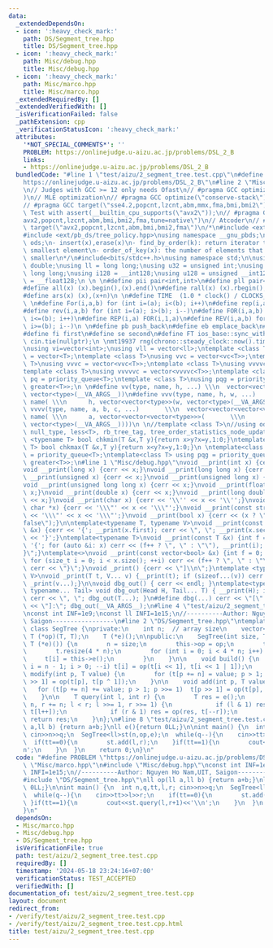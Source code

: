```yaml
---
data:
  _extendedDependsOn:
  - icon: ':heavy_check_mark:'
    path: DS/Segment_tree.hpp
    title: DS/Segment_tree.hpp
  - icon: ':heavy_check_mark:'
    path: Misc/debug.hpp
    title: Misc/debug.hpp
  - icon: ':heavy_check_mark:'
    path: Misc/marco.hpp
    title: Misc/marco.hpp
  _extendedRequiredBy: []
  _extendedVerifiedWith: []
  _isVerificationFailed: false
  _pathExtension: cpp
  _verificationStatusIcon: ':heavy_check_mark:'
  attributes:
    '*NOT_SPECIAL_COMMENTS*': ''
    PROBLEM: https://onlinejudge.u-aizu.ac.jp/problems/DSL_2_B
    links:
    - https://onlinejudge.u-aizu.ac.jp/problems/DSL_2_B
  bundledCode: "#line 1 \"test/aizu/2_segment_tree.test.cpp\"\n#define PROBLEM \"\
    https://onlinejudge.u-aizu.ac.jp/problems/DSL_2_B\"\n#line 2 \"Misc/marco.hpp\"\
    \n// Judges with GCC >= 12 only needs Ofast\n// #pragma GCC optimize(\"O3,no-stack-protector,fast-math,unroll-loops,tree-vectorize\"\
    )\n// MLE optimization\n// #pragma GCC optimize(\"conserve-stack\")\n// Old judges\n\
    // #pragma GCC target(\"sse4.2,popcnt,lzcnt,abm,mmx,fma,bmi,bmi2\")\n// New judges.\
    \ Test with assert(__builtin_cpu_supports(\"avx2\"));\n// #pragma GCC target(\"\
    avx2,popcnt,lzcnt,abm,bmi,bmi2,fma,tune=native\")\n// Atcoder\n// #pragma GCC\
    \ target(\"avx2,popcnt,lzcnt,abm,bmi,bmi2,fma\")\n/*\n#include <ext/pb_ds/assoc_container.hpp>\n\
    #include <ext/pb_ds/tree_policy.hpp>\nusing namespace __gnu_pbds;\ntypedef tree<int,null_type,less<int>,rb_tree_tag,tree_order_statistics_node_update>\
    \ ods;\n- insert(x),erase(x)\n- find_by_order(k): return iterator to the k-th\
    \ smallest element\n- order_of_key(x): the number of elements that are strictly\
    \ smaller\n*/\n#include<bits/stdc++.h>\nusing namespace std;\n\nusing ld = long\
    \ double;\nusing ll = long long;\nusing u32 = unsigned int;\nusing u64 = unsigned\
    \ long long;\nusing i128 = __int128;\nusing u128 = unsigned __int128;\nusing f128\
    \ = __float128;\n \n \n#define pii pair<int,int>\n#define pll pair<ll,ll>\n \n\
    #define all(x) (x).begin(),(x).end()\n#define rall(x) (x).rbegin(),(x).rend()\n\
    #define ars(x) (x),(x+n)\n \n#define TIME  (1.0 * clock() / CLOCKS_PER_SEC)\n\
    \ \n#define For(i,a,b) for (int i=(a); i<(b); i++)\n#define rep(i,a) For(i,0,a)\n\
    #define rev(i,a,b) for (int i=(a); i>(b); i--)\n#define FOR(i,a,b) for (int i=(a);\
    \ i<=(b); i++)\n#define REP(i,a) FOR(i,1,a)\n#define REV(i,a,b) for (int i=(a);\
    \ i>=(b); i--)\n \n#define pb push_back\n#define eb emplace_back\n#define mp make_pair\n\
    #define fi first\n#define se second\n#define FT ios_base::sync_with_stdio(false);\
    \ cin.tie(nullptr);\n \nmt19937 rng(chrono::steady_clock::now().time_since_epoch().count());\n\
    \nusing vi=vector<int>;\nusing vll = vector<ll>;\ntemplate <class T>\nusing vc\
    \ = vector<T>;\ntemplate <class T>\nusing vvc = vector<vc<T>>;\ntemplate <class\
    \ T>\nusing vvvc = vector<vvc<T>>;\ntemplate <class T>\nusing vvvvc = vector<vvvc<T>>;\n\
    template <class T>\nusing vvvvvc = vector<vvvvc<T>>;\ntemplate <class T>\nusing\
    \ pq = priority_queue<T>;\ntemplate <class T>\nusing pqg = priority_queue<T, vector<T>,\
    \ greater<T>>;\n \n#define vv(type, name, h, ...) \\\n  vector<vector<type>> name(h,\
    \ vector<type>(__VA_ARGS__))\n#define vvv(type, name, h, w, ...)   \\\n  vector<vector<vector<type>>>\
    \ name( \\\n      h, vector<vector<type>>(w, vector<type>(__VA_ARGS__)))\n#define\
    \ vvvv(type, name, a, b, c, ...)       \\\n  vector<vector<vector<vector<type>>>>\
    \ name( \\\n      a, vector<vector<vector<type>>>(       \\\n             b, vector<vector<type>>(c,\
    \ vector<type>(__VA_ARGS__))))\n \n//template <class T>\n//using ods =\n//   tree<T,\
    \ null_type, less<T>, rb_tree_tag, tree_order_statistics_node_update>;\n \ntemplate\
    \ <typename T> bool chkmin(T &x,T y){return x>y?x=y,1:0;}\ntemplate <typename\
    \ T> bool chkmax(T &x,T y){return x<y?x=y,1:0;}\n \ntemplate<class T> using pq\
    \ = priority_queue<T>;\ntemplate<class T> using pqg = priority_queue<T, vector<T>,\
    \ greater<T>>;\n#line 1 \"Misc/debug.hpp\"\nvoid __print(int x) {cerr << x;}\n\
    void __print(long x) {cerr << x;}\nvoid __print(long long x) {cerr << x;}\nvoid\
    \ __print(unsigned x) {cerr << x;}\nvoid __print(unsigned long x) {cerr << x;}\n\
    void __print(unsigned long long x) {cerr << x;}\nvoid __print(float x) {cerr <<\
    \ x;}\nvoid __print(double x) {cerr << x;}\nvoid __print(long double x) {cerr\
    \ << x;}\nvoid __print(char x) {cerr << '\\'' << x << '\\'';}\nvoid __print(const\
    \ char *x) {cerr << '\\\"' << x << '\\\"';}\nvoid __print(const string &x) {cerr\
    \ << '\\\"' << x << '\\\"';}\nvoid __print(bool x) {cerr << (x ? \"true\" : \"\
    false\");}\n\ntemplate<typename T, typename V>\nvoid __print(const pair<T, V>\
    \ &x) {cerr << '{'; __print(x.first); cerr << \", \"; __print(x.second); cerr\
    \ << '}';}\ntemplate<typename T>\nvoid __print(const T &x) {int f = 0; cerr <<\
    \ '{'; for (auto &i: x) cerr << (f++ ? \", \" : \"\"), __print(i); cerr << \"\
    }\";}\ntemplate<>\nvoid __print(const vector<bool> &x) {int f = 0; cerr << '{';\
    \ for (size_t i = 0; i < x.size(); ++i) cerr << (f++ ? \", \" : \"\"), __print(x[i]);\
    \ cerr << \"}\";}\nvoid _print() {cerr << \"]\\n\";}\ntemplate <typename T, typename...\
    \ V>\nvoid _print(T t, V... v) {__print(t); if (sizeof...(v)) cerr << \", \";\
    \ _print(v...);}\n\nvoid dbg_out() { cerr << endl; }\ntemplate<typename Head,\
    \ typename... Tail> void dbg_out(Head H, Tail... T) { __print(H); if (sizeof...(T))\
    \ cerr << \", \"; dbg_out(T...); }\n#define dbg(...) cerr << \"[\" << #__VA_ARGS__\
    \ << \"]:\"; dbg_out(__VA_ARGS__);\n#line 4 \"test/aizu/2_segment_tree.test.cpp\"\
    \nconst int INF=1e9;\nconst ll INFI=1e15;\n//----------Author: Nguyen Ho Nam,UIT,\
    \ Saigon-----------------\n#line 2 \"DS/Segment_tree.hpp\"\ntemplate <class T>\
    \ class SegTree {\nprivate:\n    int n;  // array size\n    vector<T> t;\n   \
    \ T (*op)(T, T);\n    T (*e)();\n\npublic:\n    SegTree(int size, T (*op)(T, T),\
    \ T (*e)()) {\n        n = size;\n        this->op = op;\n        this->e = e;\n\
    \        t.resize(4 * n);\n        for (int i = 0; i < 4 * n; i++) {\n       \
    \     t[i] = this->e();\n        }\n    }\n\n    void build() {\n        for (int\
    \ i = n - 1; i > 0; --i) t[i] = op(t[i << 1], t[i << 1 | 1]);\n    }\n\n    void\
    \ modify(int p, T value) {\n        for (t[p += n] = value; p > 1; p >>= 1)  t[p\
    \ >> 1] = op(t[p], t[p ^ 1]);\n    }\n\n    void add(int p, T value) {\n     \
    \   for (t[p += n] += value; p > 1; p >>= 1)  t[p >> 1] = op(t[p], t[p ^ 1]);\n\
    \    }\n\n    T query(int l, int r) {\n        T res = e();\n        for (l +=\
    \ n, r += n; l < r; l >>= 1, r >>= 1) {\n            if (l & 1) res = op(res,\
    \ t[l++]);\n            if (r & 1) res = op(res, t[--r]);\n        }\n       \
    \ return res;\n    }\n};\n#line 8 \"test/aizu/2_segment_tree.test.cpp\"\nll op(ll\
    \ a,ll b) {return a+b;}\nll e(){return 0LL;}\n\nint main() {\n  int n,q,tt,l,r;\
    \ cin>>n>>q;\n  SegTree<ll>st(n,op,e);\n  while(q--){\n    cin>>tt>>l>>r;\n  \
    \  if(tt==0){\n        st.add(l,r);\n    }if(tt==1){\n        cout<<st.query(l,r+1)<<'\\\
    n';\n    }\n  }\n    return 0;\n}\n"
  code: "#define PROBLEM \"https://onlinejudge.u-aizu.ac.jp/problems/DSL_2_B\"\n#include\
    \ \"Misc/marco.hpp\"\n#include \"Misc/debug.hpp\"\nconst int INF=1e9;\nconst ll\
    \ INFI=1e15;\n//----------Author: Nguyen Ho Nam,UIT, Saigon-----------------\n\
    #include \"DS/Segment_tree.hpp\"\nll op(ll a,ll b) {return a+b;}\nll e(){return\
    \ 0LL;}\n\nint main() {\n  int n,q,tt,l,r; cin>>n>>q;\n  SegTree<ll>st(n,op,e);\n\
    \  while(q--){\n    cin>>tt>>l>>r;\n    if(tt==0){\n        st.add(l,r);\n   \
    \ }if(tt==1){\n        cout<<st.query(l,r+1)<<'\\n';\n    }\n  }\n    return 0;\n\
    }\n"
  dependsOn:
  - Misc/marco.hpp
  - Misc/debug.hpp
  - DS/Segment_tree.hpp
  isVerificationFile: true
  path: test/aizu/2_segment_tree.test.cpp
  requiredBy: []
  timestamp: '2024-05-18 23:24:16+07:00'
  verificationStatus: TEST_ACCEPTED
  verifiedWith: []
documentation_of: test/aizu/2_segment_tree.test.cpp
layout: document
redirect_from:
- /verify/test/aizu/2_segment_tree.test.cpp
- /verify/test/aizu/2_segment_tree.test.cpp.html
title: test/aizu/2_segment_tree.test.cpp
---
```

